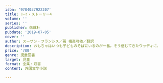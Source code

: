 ```yaml
---
isbn: '9784037922207'
title: トイ・ストーリー4
volume: ''
series: ''
publisher: 偕成社
pubdate: '2019-07-05'
cover: ''
author: スーザン・フランシス／著 橘高弓枝／翻訳
description: おもちゃはいつも子どものそばにいるのが一番。そう信じてきたウッディに、心を動かす出会いがやってくる――。
price: '780'
genre: 児童図書
target: 児童
format: 全集・双書
content: 外国文学小説

---
```


